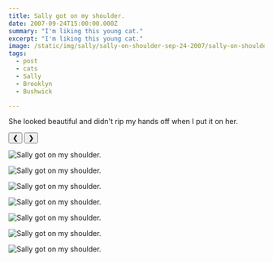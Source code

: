 ```yaml
---
title: Sally got on my shoulder.
date: 2007-09-24T15:00:00.000Z
summary: "I'm liking this young cat."
excerpt: "I'm liking this young cat."
image: /static/img/sally/sally-on-shoulder-sep-24-2007/sally-on-shoulder-sep-24-2007-tail-2.jpg
tags:
  - post 
  - cats 
  - Sally
  - Brooklyn
  - Bushwick

---
```


She looked beautiful and didn't rip my hands off when I put it on her.

<div id="viewport">
    <button id="buttonPrevious">&#10094;</button>
    <button id="buttonNext">&#10095;</button>

![Sally got on my shoulder.](/static/img/sally/sally-on-shoulder-sep-24-2007/sally-on-shoulder-sep-24-2007-eyes-shut.jpg "Sally got on my shoulder.")

![Sally got on my shoulder.](/static/img/sally/sally-on-shoulder-sep-24-2007/sally-on-shoulder-sep-24-2007-ear-kiss.jpg "Sally got on my shoulder.")

![Sally got on my shoulder.](/static/img/sally/sally-on-shoulder-sep-24-2007/sally-on-shoulder-sep-24-2007-shoulder-1.jpg "Sally got on my shoulder.")

![Sally got on my shoulder.](/static/img/sally/sally-on-shoulder-sep-24-2007/sally-on-shoulder-sep-24-2007-shoulder-2.jpg "Sally got on my shoulder.")

![Sally got on my shoulder.](/static/img/sally/sally-on-shoulder-sep-24-2007/sally-on-shoulder-sep-24-2007-shoulder-3.jpg "Sally got on my shoulder.")

![Sally got on my shoulder.](/static/img/sally/sally-on-shoulder-sep-24-2007/sally-on-shoulder-sep-24-2007-tail-1.jpg "Sally got on my shoulder.")

![Sally got on my shoulder.](/static/img/sally/sally-on-shoulder-sep-24-2007/sally-on-shoulder-sep-24-2007-tail-2.jpg "Sally got on my shoulder.")


</div>
<div id="caption"></div>